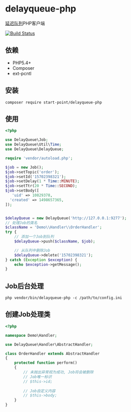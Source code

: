 # delayqueue-php
[延迟队列](https://github.com/ouqiang/delay-queue)PHP客户端

[![Build Status](https://travis-ci.org/ouqiang/delayqueue-php.png)](https://travis-ci.org/ouqiang/delayqueue-php)

依赖
--------
* PHP5.4+
* Composer
* ext-pcntl

安装
------------
```shell
composer require start-point/delayqueue-php
```

使用
------------

```php
<?php

use DelayQueue\Job;
use DelayQueue\Util\Time;
use DelayQueue\DelayQueue;

require 'vendor/autoload.php';

$job = new Job();
$job->setTopic('order');
$job->setId('15702398321');
$job->setDelay(1 * Time::MINUTE);
$job->setTtr(20 * Time::SECOND);
$job->setBody([
   'uid' => 10829378,
  'created' => 1498657365,
]);


$delayQueue = new DelayQueue('http://127.0.0.1:9277');
// 处理Job的类名
$className = 'Demo\\Handler\\OrderHandler';
try {
    // 添加一个Job到队列
    $delayQueue->push($className, $job);

    // 从队列中删除Job
    $delayQueue->delete('15702398321');
} catch (Exception $exception) {
    echo $exception->getMessage();
}
````

Job后台处理
----------
```shell
php vendor/bin/delayqueue-php -c /path/to/config.ini
```

创建Job处理类
----------

```php
<?php

namespace Demo\Handler;

use DelayQueue\Handler\AbstractHandler;

class OrderHandler extends AbstractHandler
{
    protected function perform()
    {
        // 未抛出异常视为成功, Job将会被删除
        // Job唯一标识
        // $this->id;
        
        // Job自定义内容
        // $this->body;
    }
}
```
